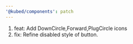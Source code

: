 ```yaml
---
'@kubed/components': patch
---
```


1. feat: Add DownCircle,Forward,PlugCircle icons
2. fix: Refine disabled style of button.
